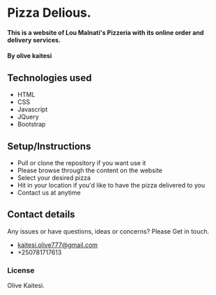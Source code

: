 
# Pizza Delious.
#### This is a website of Lou Malnati's Pizzeria with its online order and delivery services.
#### By **olive kaitesi**
## Technologies used
* HTML
* CSS
* Javascript
* JQuery
* Bootstrap
## Setup/Instructions
* Pull or clone the repository if you want use it
* Please browse through the content on the website
* Select your desired pizza
* Hit in your location if you'd like to have the pizza delivered to you
* Contact us at anytime
## Contact details
Any issues or have questions, ideas or concerns?
 Please Get in touch.
* kaitesi.olive777@gmail.com
* +250781717613
### License
Olive Kaitesi.
